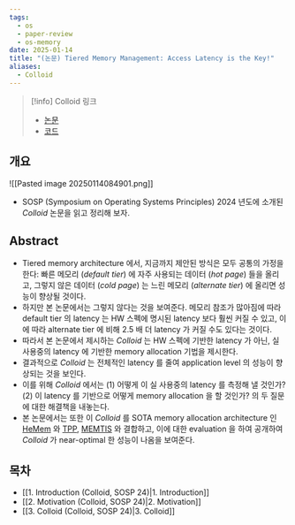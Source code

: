 ```yaml
---
tags:
  - os
  - paper-review
  - os-memory
date: 2025-01-14
title: "(논문) Tiered Memory Management: Access Latency is the Key!"
aliases:
  - Colloid
---
```

> [!info] Colloid 링크
> - [논문](https://dl.acm.org/doi/10.1145/3694715.3695968)
> - [코드](https://github.com/host-architecture/colloid)

## 개요

![[Pasted image 20250114084901.png]]

- SOSP (Symposium on Operating Systems Principles) 2024 년도에 소개된 *Colloid* 논문을 읽고 정리해 보자.

## Abstract

- Tiered memory architecture 에서, 지금까지 제안된 방식은 모두 공통의 가정을 한다: 빠른 메모리 (*default tier*) 에 자주 사용되는 데이터 (*hot page*) 들을 올리고, 그렇지 않은 데이터 (*cold page*) 는 느린 메모리 (*alternate tier*) 에 올리면 성능이 향상될 것이다.
- 하지만 본 논문에서는 그렇지 않다는 것을 보여준다. 메모리 참조가 많아짐에 따라 default tier 의 latency 는 HW 스펙에 명시된 latency 보다 훨씬 커질 수 있고, 이에 따라 alternate tier 에 비해 2.5 배 더 latency 가 커질 수도 있다는 것이다.
- 따라서 본 논문에서 제시하는 *Colloid* 는 HW 스펙에 기반한 latency 가 아닌, 실 사용중의 latency 에 기반한 memory allocation 기법을 제시한다.
- 결과적으로 *Colloid* 는 전체적인 latency 를 줄여 application level 의 성능이 향상되는 것을 보인다.
- 이를 위해 *Colloid* 에서는 (1) 어떻게 이 실 사용중의 latency 를 측정해 낼 것인가? (2) 이 latency 를 기반으로 어떻게 memory allocation 을 할 것인가? 의 두 질문에 대한 해결책을 내놓는다.
- 본 논문에서는 또한 이 *Colloid* 를 SOTA memory allocation architecture 인 [HeMem](https://dl.acm.org/doi/10.1145/3477132.3483550) 와 [TPP](https://dl.acm.org/doi/10.1145/3582016.3582063), [MEMTIS](https://dl.acm.org/doi/10.1145/3600006.3613167) 와 결합하고, 이에 대한 evaluation 을 하여 공개하여 *Colloid* 가 near-optimal 한 성능이 나옴을 보여준다.

## 목차

- [[1. Introduction (Colloid, SOSP 24)|1. Introduction]]
- [[2. Motivation (Colloid, SOSP 24)|2. Motivation]]
- [[3. Colloid (Colloid, SOSP 24)|3. Colloid]]